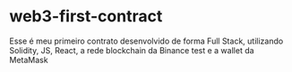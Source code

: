 # web3-first-contract
Esse é meu primeiro contrato desenvolvido de forma Full Stack, utilizando Solidity, JS, React, a rede blockchain da Binance test e a wallet da MetaMask
